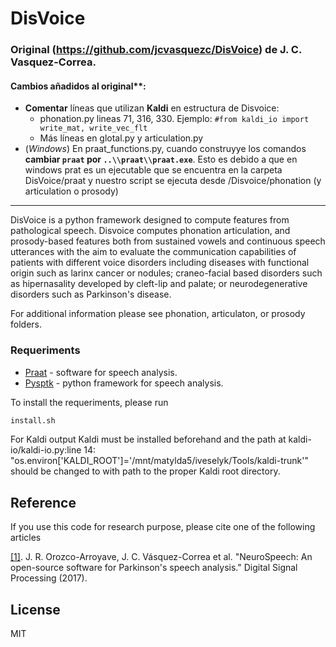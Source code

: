 ﻿# DisVoice

### Original (https://github.com/jcvasquezc/DisVoice) de J. C. Vasquez-Correa.
#### Cambios añadidos al original**:
 - **Comentar** líneas que utilizan **Kaldi** en estructura de Disvoice:
     - phonation.py lineas 71, 316, 330. Ejemplo: `#from kaldi_io import write_mat, write_vec_flt`
     - Más líneas en glotal.py y articulation.py
 - (*Windows*) En praat_functions.py, cuando construyye los comandos **cambiar `praat` por `..\\praat\\praat.exe`**. Esto es debido a que en windows prat es un ejecutable que se encuentra en la carpeta DisVoice/praat y nuestro script se ejecuta desde /Disvoice/phonation (y articulation o prosody)
 
------ 
DisVoice is a python framework designed to compute features from pathological speech. Disvoice computes phonation articulation, and prosody-based features both from sustained vowels and continuous speech utterances with the aim to evaluate the communication capabilities of patients with different voice disorders including diseases with functional origin such as larinx cancer or nodules; craneo-facial based disorders such as hipernasality developed by cleft-lip and palate; or neurodegenerative disorders such as Parkinson's disease.

For additional information please see phonation, articulaton, or prosody folders.


### Requeriments

- [Praat](http://www.fon.hum.uva.nl/praat/) - software for speech analysis.
- [Pysptk](http://pysptk.readthedocs.io/en/latest/) - python framework for speech analysis.

To install the requeriments, please run

```sh
install.sh
```

For Kaldi output Kaldi must be installed beforehand and the path at kaldi-io/kaldi-io.py:line 14:
"os.environ['KALDI_ROOT']='/mnt/matylda5/iveselyk/Tools/kaldi-trunk'"
should be changed to with path to the proper Kaldi root directory.


## Reference

If you use this code for research purpose, please cite one of the following articles

[[1]](http://www.sciencedirect.com/science/article/pii/S105120041730146X). J. R. Orozco-Arroyave, J. C. Vásquez-Correa et al. "NeuroSpeech: An open-source software for Parkinson's speech analysis." Digital Signal Processing (2017).

License
----

MIT
